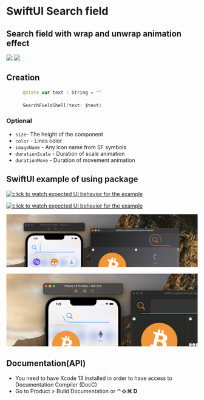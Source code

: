 # SwiftUI Search field
## Search field with wrap and unwrap animation effect

[![](https://img.shields.io/endpoint?url=https%3A%2F%2Fswiftpackageindex.com%2Fapi%2Fpackages%2FThe-Igor%2Fswiftui-search-field-shell-line%2Fbadge%3Ftype%3Dswift-versions)](https://swiftpackageindex.com/The-Igor/swiftui-search-field-shell-line)
[![](https://img.shields.io/endpoint?url=https%3A%2F%2Fswiftpackageindex.com%2Fapi%2Fpackages%2FThe-Igor%2Fswiftui-search-field-shell-line%2Fbadge%3Ftype%3Dplatforms)](https://swiftpackageindex.com/The-Igor/swiftui-search-field-shell-line)

## Creation
```swift
      @State var text : String = ""
      
      SearchFieldShell(text: $text)
```

### Optional
* `size`- The height of the component
* `color` - Lines color
* `imageName` - Any icon name from SF symbols
* `durationScale` - Duration of scale animation
* `durationMove` - Duration of movement animation


## SwiftUI example of using package

[![click to watch expected UI behavior for the example](https://github.com/The-Igor/swiftui-search-field-shell-line/blob/main/Sources/img/igor_shelopaev_image_08.gif)](https://youtu.be/7LWYCA7z8eM)

[![click to watch expected UI behavior for the example](https://github.com/The-Igor/swiftui-search-field-shell-line/blob/main/Sources/img/igor_shelopaev_image_01.png)](https://youtu.be/7LWYCA7z8eM)

[![click to watch expected UI behavior for the example](https://github.com/The-Igor/swiftui-search-field-shell-line/blob/main/Sources/img/igor_shelopaev_image_02.png)](https://youtu.be/7LWYCA7z8eM)

[![click to watch expected UI behavior for the example](https://github.com/The-Igor/swiftui-search-field-shell-line/blob/main/Sources/img/igor_shelopaev_image_03.png)](https://youtu.be/7LWYCA7z8eM)

## Documentation(API)
- You need to have Xcode 13 installed in order to have access to Documentation Compiler (DocC)
- Go to Product > Build Documentation or **⌃⇧⌘ D**
